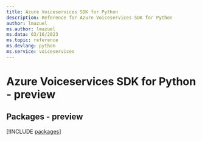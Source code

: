 ```yaml
---
title: Azure Voiceservices SDK for Python
description: Reference for Azure Voiceservices SDK for Python
author: lmazuel
ms.author: lmazuel
ms.data: 03/16/2023
ms.topic: reference
ms.devlang: python
ms.service: voiceservices
---
```

# Azure Voiceservices SDK for Python - preview
## Packages - preview
[!INCLUDE [packages](voiceservices-index.md)]
